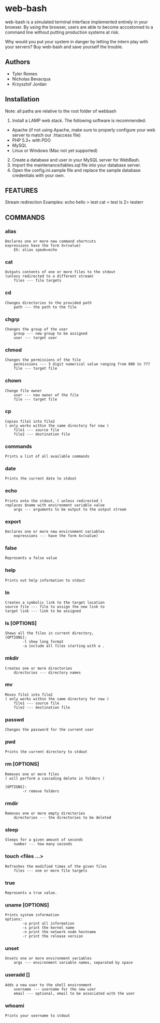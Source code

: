 web-bash
========

web-bash is a simulated terminal interface implemented entirely in your browser.
By using the browser, users are able to become accostomed to a command line without
putting production systems at risk.

Why would you put your system in danger by letting the intern play with your servers?
Buy web-bash and save yourself the trouble.

Authors
-------
* Tyler Romeo
* Nicholas Bevacqua
* Krzysztof Jordan

## Installation
Note: all paths are relative to the root folder of webbash

1. Install a LAMP web stack. The following software is recommended:
 + Apache (if not using Apache, make sure to properly configure your web server to
   match our .htaccess file)
 + PHP 5.3+ with PDO
 + MySQL
 + Linux or Windows (Mac not yet supported)
2. Create a database and user in your MySQL server for WebBash.
3. Import the maintenance/tables.sql file into your database server.
4. Open the config.ini.sample file and replace the sample database credentials with
   your own.

## FEATURES

Stream redirection
Examples:
	echo hello > test
	cat < test
	ls 2> testerr

## COMMANDS

### alias <expressions>
	Declares one or more new command shortcuts
    expressions have the form X=(value)             
		EX: alias speak=echo

### cat <files>
	Outputs contents of one or more files to the stdout 
	(unless redirected to a different stream)
		files --- file targets

### cd <path>
	Changes directories to the provided path
		path --- the path to the file


### chgrp <group> <user> 
	Changes the group of the user
		group --- new group to be assigned
		user --- target user

### chmod <permissions> <file>
	Changes the permissions of the file
		permissions --- 3 digit numerical value ranging from 000 to 777
		file --- target file


### chown <user> <file>
	Change file owner
		user --- new owner of the file
		file --- target file


### cp <file1> <file2>
	Copies file1 into file2 
	( only works within the same directory for now )
		file1 --- source file
		file2 --- destination file

### commands
	Prints a list of all available commands

### date
	Prints the current date to stdout

### echo <args>
	Prints onto the stdout, ( unless redirected ) 
	replaces $name with environment variable value
		args --- arguments to be output to the output stream

### export <expressions>
	Declares one or more new environment variables
		expressions --- have the form X=(value)

### false
	Represents a false value	

### help
	Prints out help information to stdout

### ln <source file> <target link>
	Creates a symbolic link to the target location
	source file --- file to assign the new link to
	target link --- link to be assigned


### ls [OPTIONS]
	Shows all the files in current directory,
	[OPTIONS]: 
			-l show long format
			-a include all files starting with a .


### mkdir <directories>
	Creates one or more directories
		directories --- directory names

### mv <file1> <file2>
	Moves file1 into file2
	( only works within the same directory for now )
		file1 --- source file 
		file2 --- destination file

### passwd
	Changes the password for the current user

### pwd
	Prints the current directory to stdout

### rm [OPTIONS] <files>
	Removes one or more files 
	( will perform a cascading delete in folders )

	[OPTIONS]:
			-r remove folders

### rmdir <directories>
	Removes one or more empty directories
		directories --- the directories to be deleted

### sleep <number>
	Sleeps for a given amount of seconds
		number --- how many seconds

### touch <files ...>
	Refreshes the modified times of the given files
		files --- one or more file targets

### true
	Represents a true value.

### uname [OPTIONS]
	Prints system information
	options: 
			-a print all information
			-s print the kernel name
			-n print the network node hostname
			-r print the release version

### unset <args>
	Unsets one or more environment variables
		args --- environment variable names, separated by space

### useradd <username> [<email>] 
	Adds a new user to the shell environment
		username --- username for the new user
		email --- optional, email to be associated with the user

### whoami
	Prints your username to stdout
